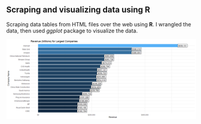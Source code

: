 ## Scraping and visualizing data using R
Scraping data tables from HTML files over the web using **R**. I wrangled the data, then used *ggplot* package to visualize the data.

![](20company_revenue.png)
